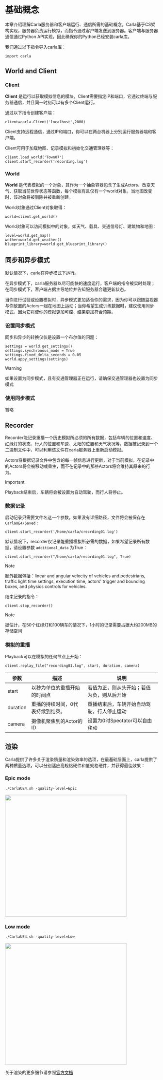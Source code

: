 # 基础概念

本章介绍理解Carla服务器和客户端运行、通信所需的基础概念。Carla基于CS架构实现，服务器负责运行模拟，而指令通过客户端发送到服务器。客户端与服务器通信通过Python API实现，因此确保你的Python已经安装carla库。

我们通过以下指令导入carla库：

```
import carla
```

## World and Client

### Client

**Client** 是运行以获取模拟信息的模块，Client需要指定IP和端口，它通过终端与服务器通信，并且同一时刻可以有多个Client运行。

通过以下指令创建客户端：

```
client=carla.Client('localhost',2000)
```

Client支持远程通信，通过IP和端口，你可以在两台机器上分别运行服务器端和客户端。

Client可用于加载地图、记录模拟和初始化交通管理器等：

```
client.load_world('Town07')
client.start_recorder('recording.log')
```

### World

**World** 是代表模拟的一个对象，其作为一个抽象容器包含了生成Actors、改变天气、获取当前世界状态等函数，每个模拟有且仅有一个world对象，当地图改变时，该对象将被删除并被重新创建。

World对象通过Client对象取得：

```
world=client.get_world()
```

World对象可以访问模拟中的对象，如天气、载具、交通信号灯、建筑物和地图：

```
level=world.get_map()
wether=world.get_weather()
blueprint_library=world.get_blueprint_library()
```

## 同步和异步模式

默认情况下，carla在异步模式下运行。

在异步模式下，carla服务器以尽可能快的速度运行，客户端的指令被实时处理；在同步模式下，客户端占据主导地位并告知服务器合适更新状态。

当你进行试验或设置模拟时，异步模式更加适合你的需求，因为你可以跟随监视器与你放置的Actors一起在地图上运动；当你希望生成训练数据时，建议使用同步模式，因为它将使你的模拟更加可控、结果更加符合预期。

### 设置同步模式

同步和异步的转换仅仅是设置一个布尔值的问题：

```
settings = world.get_settings()
settings.synchronous_mode = True
settings.fixed_delta_seconds = 0.05
world.appy_settings(settings)
```

> [!Warning]
>
> 如果设置为同步模式，且有交通管理器正在运行，请确保交通管理器也设置为同步模式

### 使用同步模式

暂略

## Recorder

Recorder能记录重播一个历史模拟所必须的所有数据，包括车辆的位置和速度、红绿灯的状态、行人的位置和车速、太阳的位置和天气状况等，数据被记录到一个二进制文件中，可以利用该文件在carla服务器上重新启动模拟。

Actors将根据记录文件中包含的每一帧信息进行更新，对于当前模拟，在记录中的Actors将会被移动或重生，而不在记录中的那些Actors将会维持其原来的行为。

> [!IMPORTANT]
>
> Playback结束后，车辆将会被设置为自动驾驶，而行人将停止。

### 数据记录

启动记录只需要文件名这一个参数，如果没有详细路径，文件将会被保存在 `CarlaUE4/Saved` :

```
client.start_recorder('/home/carla/crecrding01.log')
```

默认情况下，recorder仅记录能重播模拟所必需的数据，如果希望记录所有数据，请设置参数 `additional_data` 为True：

```
client.start_recorder("/home/carla/recording01.log", True)
```

> [!NOTE]
>
> 额外数据包括：linear and angular velocity of vehicles and pedestrians, traffic light time settings, execution time, actors' trigger and bounding boxes, and physics controls for vehicles.

结束记录的指令：

```
client.stop_recorder()
```

> [!NOTE]
>
> 据估计，在50个红绿灯和100辆车的情况下，1小时的记录需要占据大约200MB的存储空间

### 模拟的重播

Playback可以在模拟的任何节点上开始：

```
client.replay_file("recording01.log", start, duration, camera)
```

| 参数     | 描述                              | 说明                                       |
| -------- | --------------------------------- | ------------------------------------------ |
| start    | 以秒为单位的重播开始的时间点      | 若值为正，则从头开始；若值为负，则从后开始 |
| duration | 重播的持续时间，0代表持续到结束。 | 重播结束后，车辆开始自动驾驶，行人停止运动 |
| camera   | 摄像机聚焦到的Actor的ID           | 设置为0时Spectator可以自由移动             |

## 渲染

Carla提供了许多关于渲染质量和渲染效率的选项，在最基础层面上，carla提供了两种质量选项，可以分别适应高规格硬件和低规格硬件，并获得最佳效果：

### 

### Epic mode

```
./CarlaUE4.sh -quality-level=Epic
```

 <img src="https://carla.readthedocs.io/en/latest/img/rendering_quality_epic.jpg" width="400" />

### Low mode

```
./CarlaUE4.sh -quality-level=Low
```

 <img src="https://carla.readthedocs.io/en/latest/img/rendering_quality_low.jpg" width="400" />


关于渲染的更多细节请参照[官方文档](https://carla.readthedocs.io/en/latest/adv_rendering_options/)
